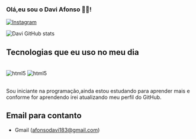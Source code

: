 ### Olá,eu sou o Davi Afonso 👋🏻!
[![Instagram](https://img.shields.io/badge/Instagram-E4405F?style=for-the-badge&logo=instagram&logoColor=white)](https://www.instagram.com/stories/ztdavi/)

![Davi GitHub stats](https://github-readme-stats.vercel.app/api?username=DaviAfonso0&theme=dark&show_icons=dracula)

## Tecnologias que eu uso no meu dia
<div style="display: inline_block"> <br/>
    <img align="center" src="https://img.shields.io/badge/HTML5-E34F26?style=for-the-badge&logo=html5&logoColor=white" alt="html5">
    <img align="center" src="https://img.shields.io/badge/CSS3-1572B6?style=for-the-badge&logo=css3&logoColor=white" alt="html5">
</div> <br/>

Sou iniciante na programação,ainda estou estudando para aprender mais e conforme for aprendendo irei atualizando meu perfil do GitHub.

## Email para contanto
- Gmail (afonsodavi183@gmail.com)
